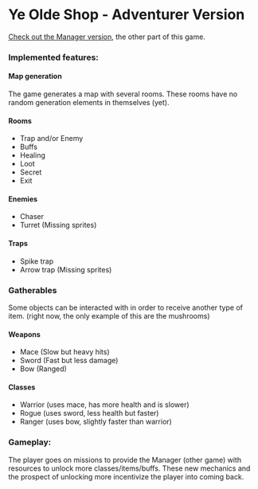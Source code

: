 # Ye Olde Shop - Adventurer Version

[Check out the Manager version](https://github.com/pgpais/Ye-Olde-Shop--Parent-), the other part of this game.

### Implemented features:

#### Map generation

The game generates a map with several rooms. These rooms have no random generation elements in themselves (yet).

#### Rooms

- Trap and/or Enemy
- Buffs
- Healing
- Loot
- Secret
- Exit

#### Enemies

- Chaser
- Turret (Missing sprites)

#### Traps

- Spike trap
- Arrow trap (Missing sprites)

### Gatherables

Some objects can be interacted with in order to receive another type of item. (right now, the only example of this are the mushrooms)

#### Weapons

- Mace (Slow but heavy hits)
- Sword (Fast but less damage)
- Bow (Ranged)

#### Classes

- Warrior (uses mace, has more health and is slower)
- Rogue (uses sword, less health but faster)
- Ranger (uses bow, slightly faster than warrior)

### Gameplay:

The player goes on missions to provide the Manager (other game) with resources to unlock more classes/items/buffs. These new mechanics and the prospect of unlocking more incentivize the player into coming back.
